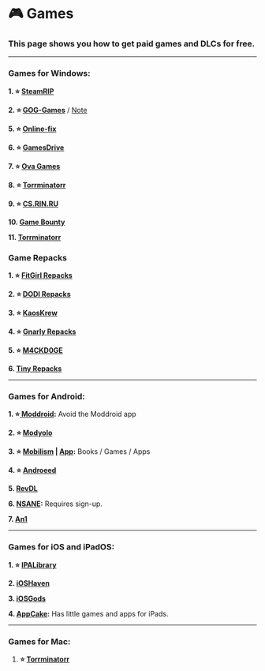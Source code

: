 # 🎮 Games
### This page shows you how to get paid games and DLCs for free. 

***

### Games for Windows:

**1. ⭐ [SteamRIP](https://steamrip.com/)**

**2. ⭐ [GOG-Games](https://github.com/ezerear/gog-games.to_backup)** / [Note](https://a.imagem.app/opdEX8.png)

**5. ⭐ [Online-fix](https://online-fix.me/)**

**6. ⭐ [GamesDrive](https://gamesdrive.net/)**

**7. ⭐ [Ova Games](https://www.ovagames.com/)**

**8. ⭐ [Torrminatorr](https://forum.torrminatorr.com/)**

**9. ⭐ [CS.RIN.RU](https://cs.rin.ru/)**

**10. [Game Bounty](https://gamebounty.world/)**

**11. [Torrminatorr](https://forum.torrminatorr.com/)**

### Game Repacks 

**1. ⭐ [FitGirl Repacks](https://www.fitgirl-repacks.site)**

**2. ⭐ [DODI Repacks](https://dodi-repacks.site/)**

**3. ⭐ [KaosKrew](https://www.kaoskrew.org/)**

**4. ⭐ [Gnarly Repacks](https://rentry.org/gnarly_repacks)**

**5. ⭐ [M4CKD0GE](https://m4ckd0ge-repacks.site/)**

**6. [Tiny Repacks](https://www.tiny-repacks.win/)**

***

### Games for Android:

**1. ⭐[ Moddroid](https://www.moddroid.co):** Avoid the Moddroid app

**2. ⭐ [Modyolo](https://modyolo.com)**

**3. ⭐ [Mobilism](https://forum.mobilism.org/viewforum.php?f=398) | [App](https://forum.mobilism.org/app/):** Books / Games / Apps

**4. ⭐ [Androeed](https://androeed.store/)**

**5. [RevDL](https://revdl.com)**

**6. [NSANE](https://nsaneforums.com/):** Requires sign-up.

**7. [An1](https://an1.com/)**


***

### Games for iOS and iPadOS:

**1. ⭐ [IPALibrary](https://www.ipalibrary.me)**

**2. [iOSHaven](https://ioshaven.com/apps)**


**3. [iOSGods](https://app.iosgods.com/)**


**4. [AppCake](https://www.iphonecake.com/):** Has little games and apps for iPads.


***

### Games for Mac:


1. **⭐ [Torrminatorr](https://forum.torrminatorr.com/)**








